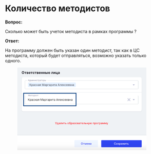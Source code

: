# Количество методистов

**Вопрос:**

Сколько может быть учеток методиста в рамках программы ?

**Ответ:**

На программу должен быть указан один методист, так как в ЦС методиста, который будет отправляться, возможно указать только одного.

<figure><img src="../.gitbook/assets/image (18).png" alt=""><figcaption></figcaption></figure>
